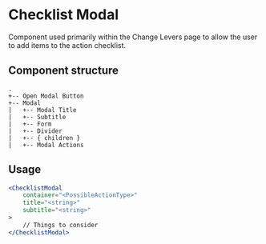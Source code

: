 # Checklist Modal

Component used primarily within the Change Levers page to allow the user to add items to the action checklist.

## Component structure

```
.
+-- Open Modal Button
+-- Modal
|   +-- Modal Title
|   +-- Subtitle
|   +-- Form
|   +-- Divider
|   +-- { children }
|   +-- Modal Actions
```

## Usage

```jsx
<ChecklistModal
	container="<PossibleActionType>"
	title="<string>"
	subtitle="<string>"
>
	// Things to consider
</ChecklistModal>
```
